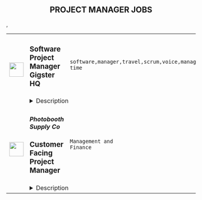 <div align="center"><h2>PROJECT MANAGER JOBS</h2></div><table><tr>
                <td width="100" height="100" rowspan="2">
                    <img src="" width="38px" height="auto">
                </td>
                <td width="300">
                    <h5> </h5>
                    <h3>Software Project Manager Gigster HQ</h3>
                </td>
                <td width="300">
                    <code>software,manager,travel,scrum,voice,management,lead,engineering,part-time</code>
                </td>
                <td width="200">
                <text>2 days ago</text>
                </td>
                <td width="100" rowspan="2">
                <a href="https://remoteOK.com/remote-jobs/remote-software-project-manager-gigster-hq-131684" align="right" target="_blank">Apply</a>
                </td>
            </tr>
            <tr>
                <td colspan="3">
                <details><summary>Description</summary>
                Gigster is looking for expert Software Project Managers / SCRUM Masters with strong Software Engineering backgrounds to help lead trend-setting product development. They will deliver amazing experiences to customers by leading cutting-edge projects for F500 companies and startups in exciting domains like AI/ML, and Blockchain/NFT. They will work Full time on one project or Part-time on multiple projects and will be responsible for detailed Project plans, Estimations, Sprint plans, Sprint Reviews, and Retrospectives. In addition to that, they will also produce Milestone reports, Metrics reports, Risk mitigation, and Action plans.

Ideal candidates are stellar, proven software project managers with strong technical backgrounds who've built first-rate products and love working with people. You should be excited about juggling multiple projects and helping us optimize the overall product management process.

This is a remote position that can be done from anywhere in the world! Occasionally, you may be asked to travel on-site for client projects.

At Gigster, whether working with entrepreneurs to realize 'the next great vision' or with Fortune 500 companies to deliver a big product launch, we build really cool solutions that make a difference! From blockchain to AI/ML to VR and more, Gigster builds enterprise software on cutting-edge technology.

Gigster is powering the worldâs engineering. We provide companies of all sizes with on-demand access to experts in new technology software development. Custom software is becoming essential for every business with global IT spend, yet very few have easy access to high-quality, managed talent when they need it. And as AI continues to change businesses, weâre helping companies through digital transformation, shaping the world of the future.
Â 
We are changing the way software is built by empowering independent experts with smarter tools. Gigster takes pride in having an extraordinary global network of developers, designers, and project managers. Increasing levels of standardization in tooling and access to better data about the development process make the creation of custom software ripe for automation and scale, and Gigster will continue to deliver on that need in the marketplace.
Â 
We are an equal opportunity employer and value diversity, equity, and inclusion. We believe that the best ideas come from diverse teams, and diverse teams are built intentionally. We want the best people from all around the world and are committed to creating an environment where people are empowered to give voice to their great ideas.
<br/><br/>Please mention the word **HANDY** and tag RMzUuMTUzLjUyLjQ0 when applying to show you read the job post completely (#RMzUuMTUzLjUyLjQ0). This is a beta feature to avoid spam applicants. Companies can search these words to find applicants that read this and see they're human.
                </details>
                </td>
            </tr>,<tr>
                <td width="100" height="100" rowspan="2">
                    <img src="https://wwr-pro.s3.amazonaws.com/logos/0081/8108/logo.gif" width="38px" height="auto">
                </td>
                <td width="300">
                    <h5>Photobooth Supply Co</h5>
                    <h3> Customer Facing Project Manager</h3>
                </td>
                <td width="300">
                    <code>Management and Finance</code>
                </td>
                <td width="200">
                <text>1 days ago</text>
                </td>
                <td width="100" rowspan="2">
                <a href="https://weworkremotely.com/listings/photobooth-supply-co-customer-facing-project-manager" align="right" target="_blank">Apply</a>
                </td>
            </tr>
            <tr>
                <td colspan="3">
                <details><summary>Description</summary>
                <img src="https://we-work-remotely.imgix.net/logos/0081/8108/logo.gif?ixlib=rails-4.0.0&w=50&h=50&dpr=2&fit=fill&auto=compress" />

<p>
  <strong>Headquarters:</strong> Santa Ana, California, United States
    <br /><strong>URL:</strong> <a href="http://www.photoboothsupplyco.com">http://www.photoboothsupplyco.com</a>
</p>

<p>Do you thrive in organizing complicated projects? Does working with cutting edge technology sound like you're kinda Monday? ☕️  Oh boy, do we have the job for you. Bonus points if you also have a fascination for how the Events Industry works behind the scenes!</p>
<p>We at <a href="https://photoboothsupplyco.com/" class="external">Photobooth Supply Co</a> are searching for an organized and motivated Customer Facing Project Manager to work with various customer facing teams within our company. Our ideal candidate has prior experience in project management and product launches, experience working with customer facing teams, and is comfortable with a fully remote team - spread throughout the world!</p>
<p>You would be coordinating everything required to advertise, support, and educate our clients on our new products. 🤩</p>
<p><br></p>
<h3>Goals</h3>
<ul><li>Ensure all Customer Facing teams are executing their projects on time and with impeccable quality</li></ul>
<h3><br></h3>
<h3>Responsibilities</h3>
<ul> <li>Oversee customer facing projects related to all new and existing PBSCO products for the following departments:<ul> <li>Customer Experience (Support)</li> <li>Customer Success</li> <li>Sales</li> <li>Marketing - internal and external partners</li> <li>Content - including our internal team and external partners</li> </ul> </li> <li>Manage these projects and team members by:<ul> <li>Maintaining and refining our project management tool for these teams</li> <li>Facilitate necessary meetings on these projects: take notes, lead meeting, record action items</li> <li>Attend relevant department meetings to ensure alignment on projects within team's day-to-day roles</li> <li>Using team capacities, you would be responsible for determining timelines and realistic deadlines for each team member and project</li> </ul> </li> <li>Primary Liaison for Product Related Projects<ul> <li>Main point of contact to communicate with all relevant Directors on team member progress within each department</li> <li>Main point of contact to communicate on the Product Launch progress and needs</li> </ul> </li> <li>Oversee all relevant SOPs and workflows for supporting and launching Products<ul> <li>Create &amp; update workflows and SOPs when needed</li> <li>Regular review of team members utilizing SOPs and addressing as needed</li> <li>Ensure the team adheres to all Product related SOPs laid out by Dev and Product Teams</li> </ul> </li> <li>Track &amp; Manage Project Based Metrics<ul> <li>Use &amp; manage metric systems within our dedicated project management tools</li> <li>Be familiar with typical project management metrics and how to use them for forecasting</li> </ul> </li> <li>Maintaining Product Support for Customer Facing Teams <ul> <li>Managing the needs of updating KBAs, website pages,  workflows, FAQs — assigning these tasks and managing</li> </ul> </li> </ul>
<p><strong>Requirements</strong></p>
<ul> <li>Most importantly, you MUST be kind, respectful, and thoughtful. Strong opinions are very welcome. Jerks are not.</li> <li>Project management</li> <li>Project management applications</li> <li>Communicating with our fully distributed teams with excellent skill and care</li> <li>Strong familiarity with standard project management workflows and SOPs</li> <li>Proven creativity to meet deadlines despite all odds being against you</li> </ul>
<p><strong>Benefits</strong></p>
<p>🏥 Health Benefits</p>
<p>👴 401K for California Based Employees</p>
<p>📚 Education Stipend</p>
<p>💻 Remote Work</p>
<p>💰 Bonus Plan</p>
<p>🏝️ Annual Retreat</p>
<p>✈️ Generous PTO and Holiday Schedule</p>
<p>💼 Quarterly Financial Meetings</p>
<p>📊 Open Book Management<br></p>
<p>💪 Intimate Team</p>

<p><strong>To apply:</strong> <a href="https://weworkremotely.com/remote-jobs/photobooth-supply-co-customer-facing-project-manager">https://weworkremotely.com/remote-jobs/photobooth-supply-co-customer-facing-project-manager</a></p>

                </details>
                </td>
            </tr>,<tr>
                <td width="100" height="100" rowspan="2">
                    <img src="https://wwr-pro.s3.amazonaws.com/logos/0081/6963/logo.gif" width="38px" height="auto">
                </td>
                <td width="300">
                    <h5>Yoko Co</h5>
                    <h3> Digital Project Manager</h3>
                </td>
                <td width="300">
                    <code>All Other Remote</code>
                </td>
                <td width="200">
                <text>30 days ago</text>
                </td>
                <td width="100" rowspan="2">
                <a href="https://weworkremotely.com/remote-jobs/yoko-co-digital-project-manager-2" align="right" target="_blank">Apply</a>
                </td>
            </tr>
            <tr>
                <td colspan="3">
                <details><summary>Description</summary>
                <img src="https://we-work-remotely.imgix.net/logos/0081/6963/logo.gif?ixlib=rails-4.0.0&w=50&h=50&dpr=2&fit=fill&auto=compress" />

<p>
  <strong>Headquarters:</strong> McLean, VA
    <br /><strong>URL:</strong> <a href="https://www.yokoco.com/">https://www.yokoco.com/</a>
</p>

<div>
<strong><br>We’re searching for a driven and organized project manager who prides themselves on delivering an exceptional client experience.<br></strong><br>
</div><div>More on that in a moment, but first:<br><br>
</div><div>
<strong><br>Life is short.<br></strong><br>
</div><div>We believe that if we’re going to spend a decent chunk of our time working, it should be for a good purpose. That’s why we exclusively serve clients who make a positive impact on the world.<br><br>
</div><div>At Yoko Co the hours you spend moving things forward won’t just make some rich dude or dudette richer: You’ll be connecting people with life-saving medical care, get adorable pets adopted into forever homes, find a way for kids to afford college, build bridges between brilliant minds, protect our environment, and so much more.<br><br>
</div><div>At the end of each day, we want you to feel like you’ve made a difference — like you’ve made things a little bit better.<br><br>
</div><div>
<em>(Cue inspirational music / wipe away single tear)<br></em><br>
</div><div>
<strong><br>Ok, so about this position:<br></strong><br>
</div><div>On our team:<br><br>
</div><ul>
<li>You own the projects. You’re ultimately responsible for their success. That means balancing your project team and resources, to stay on time, on budget, on spec, and on vision (all while delivering an exceptional client experience).</li>
<li>In pursuit of this success, we’ll make sure you have the tools and support to make that happen.</li>
<li>Most of the engagements you work on will be related to websites in some way — whether that’s building something new, or making something better.</li>
<li>You’ll be scheduling, planning, coordinating, connecting, and doing, as you collaborate with our strategists, designers, copywriters, developers, and others.</li>
<li>Sometimes, you’ll need to lead a room or take charge of a situation. You should feel comfortable doing so, in a positive way.<br>You must understand the full life cycle of a digital/website project. You don’t need to be an expert in all facets of the work, but you do need a high-level of how all of the pieces fit together.</li>
</ul><div>
<strong><br>If you work here, you’ll:<br></strong><br>
</div><ul>
<li>Serve as the primary contact with clients consulting on end-to-end web design projects and ongoing retainers.</li>
<li>Ensure the overall success of the client’s web projects. Must be able to own the vision for a project and know what it takes to align deliverables with that vision.</li>
<li>Manage internal resources and deliverables in collaboration with agency departments.</li>
<li>Manage project timeline including timely delivery of the project and associated deliverables.</li>
<li>Plan project phases and client billing.</li>
<li>Manage administrative aspects of each client project from paperwork and invoicing to managing records in a CRM (Hubspot), PM platform, Wiki, etc.</li>
<li>Develop and grow ongoing relationships with clients, colleagues, and contractors with a focus on the human-to-human experience being a delightful one.</li>
</ul><div>
<strong><br>You’ll do well in this job if you have:<br></strong><br>
</div><ul>
<li>Minimum 3 years of continuous industry experience in web design (or comparable) project management, with proven experience in web project conception from inception to launch.</li>
<li>Proficiency in all MS Office/G Suite applications, basic HTML syntax, writing and editing, and general knowledge of business, marketing, and technology fields.</li>
<li>Proficiency with project management software and techniques. Understanding of key project management tenets including project charters and waterfall vs agile methodologies.</li>
<li>Familiarity with strategic consulting, development of Information Architectures and wireframes, and development of Functional Requirements for technical projects.</li>
<li>Familiarity with managing CMS implementation projects and working knowledge of content management systems. Experience with WordPress, Drupal, or other CMS products is a plus.</li>
<li>This role is comparable to a project manager, you need to be able to manage complex web engagements with grace under pressure and occasionally cook up solutions on the fly.</li>
<li>Have a genuine interest in staying on top of industry trends and best practices and be “game” for taking on new challenges and learning new technologies.</li>
</ul><div>
<strong><br>However, maybe don’t apply if:<br></strong><br>
</div><ul>
<li>You prefer to work on a single big project at a time. We all have to do a bit of juggling around here, and while we wish we could pour ourselves into just one thing for weeks at a time to make it perfect, that’s often not the reality.</li>
<li>You’ve ever said “that’s not my job” or “that’s below my pay grade.” While we try to utilize everyone in the best way we possibly can, sometimes things can get dicey and we have to pitch in to help reach the finish line.</li>
</ul><div>
<strong>Full disclosure:</strong> This isn’t the place for everyone. You’ll have a lot of autonomy, but the expectations are high, the work is fast-paced, and the hats are many. We’re looking for people with grit who take ownership, see the big picture, and are always thinking about how we can do even better the next time.<br><br>
</div><div>
<strong><br>The interview process:<br></strong><br>
</div><div>You’ll do 3-4 interviews with various members of our team, starting with a short culture interview, and then moving onto more specialized conversations. Somewhere in the middle of the process, you’ll likely do a short practical test to ensure you can deliver at the level it takes to be successful here.<br><br>
</div><div>
<strong><br>If you work here:<br></strong><br>
</div><div>You’ll get a competitive salary, unlimited time off, a flexible schedule, the ability to work wherever you want, a personal development budget, federal holidays and multiple weeks off at the end of the year to recharge. If you’re in the US, we also offer health insurance, disability and life insurance, and 401k matching.<br><br>
</div><div>
<strong><br>A little more about us:<br></strong><br>
</div><div>We’ve been in business for over a decade, our whole team is remote, we were named a 2020 and 2021 Best Place to Work by the Inc. 5000 and the Washington Business Journal, and you can poke around our website to learn more.<br><br>
</div><div>To apply, please email <a href="mailto:careers@yokoco.com">careers@yokoco.com</a>. Use the subject line <strong>“GSD”</strong>, make sure you include your resume, and tell us why you think you’d be a great fit for the position. Also, share something cool that you’ve learned recently. Weird trivia encouraged.<br><br>
</div>

<p><strong>To apply:</strong> <a href="https://weworkremotely.com/remote-jobs/yoko-co-digital-project-manager-2">https://weworkremotely.com/remote-jobs/yoko-co-digital-project-manager-2</a></p>

                </details>
                </td>
            </tr></table>